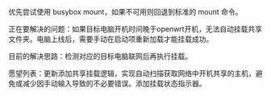 优先尝试使用 busybox mount，如果不可用则回退到标准的 mount 命令。

正在要解决的问题：如果目标电脑开机时间晚于openwrt开机，无法自动挂载共享文件夹。电脑上线后，需要手动在启动项重新加载才能挂载成功。

目前的解决思路：检测对应的目标电脑联网后再执行挂载。

愿望列表：更新添加共享挂载逻辑，实现自动扫描获取网络中开机共享的主机，避免或减少因手动输入导致的不必要错误。添加挂载状态指示器。
